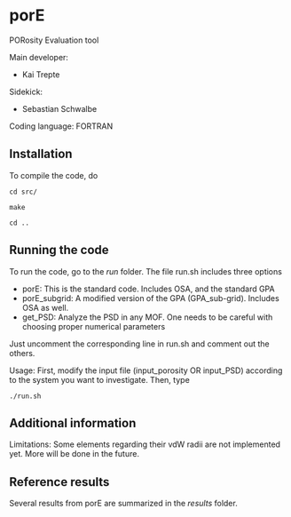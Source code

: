 # porE
PORosity Evaluation tool  

Main developer: 

* Kai Trepte 

Sidekick:  

* Sebastian Schwalbe 

Coding language: FORTRAN   

## Installation
To compile the code, do

	cd src/

	make

	cd ..

## Running the code
To run the code, go to the *run* folder. The file run.sh includes three options

* porE: This is the standard code. Includes OSA, and the standard GPA
* porE_subgrid: A modified version of the GPA (GPA_sub-grid). Includes OSA as well.
* get_PSD: Analyze the PSD in any MOF. One needs to be careful with choosing proper numerical parameters

Just uncomment the corresponding line in run.sh and comment out the others.

Usage: First, modify the input file (input_porosity OR input_PSD) according to the system you want to investigate. Then, type
```should work with all shells
./run.sh
```

## Additional information
Limitations: Some elements regarding their vdW radii are not implemented yet. 
More will be done in the future.

## Reference results
Several results from porE are summarized in the *results* folder.
